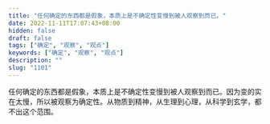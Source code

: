 ```yaml
---
title: "任何确定的东西都是假象，本质上是不确定性变慢到被人观察到而已。"
date: 2022-11-11T17:07:43+08:00
hidden: false
draft: false
tags: ["确定", "观察", "观点"]
keywords: ["确定", "观察", "观点"]
description: ""
slug: "1101"
---
```


任何确定的东西都是假象，本质上是不确定性变慢到被人观察到而已。因为变的实在太慢，所以被观察为确定性。从物质到精神，从生理到心理，从科学到玄学，都不出这个范围。